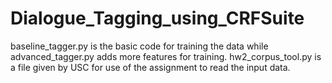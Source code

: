 # Dialogue_Tagging_using_CRFSuite
baseline_tagger.py is the basic code for training the data while advanced_tagger.py adds more features for training. hw2_corpus_tool.py is a file given by USC for use of the assignment to read the input data.
